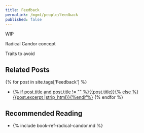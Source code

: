 ```yaml
---
title: Feedback
permalink: /mgmt/people/feedback
published: false
---
```


WIP

Radical Candor concept

Traits to avoid

## Related Posts

{% for post in site.tags['Feedback'] %}
- <a href="{{ site.baseurl }}{{ post.url }}">{% if post.title and post.title != "" %}{{post.title}}{% else %}{{post.excerpt |strip_html}}{%endif%}</a>
{% endfor %}

## Recommended Reading

- {% include book-ref-radical-candor.md %}